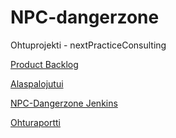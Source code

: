 NPC-dangerzone
==============

Ohtuprojekti - nextPracticeConsulting

[Product Backlog](https://docs.google.com/document/d/1rpiechb7Wj0VjV_YpSdKvVEGK9IjxV4yNVVL44_7xvs/edit?usp=sharing)

[Alaspalojutui](https://docs.google.com/spreadsheet/ccc?key=0Am9sOgPkgSe9dFBuNDhRVERuS3NXWlJHNURyTjNpUGc#gid=0)

[NPC-Dangerzone Jenkins](http://t-jmesimak.users.cs.helsinki.fi/jenkins/job/NPC-Dangerzone/)

[Ohturaportti](https://github.com/Vaakapallo/NPC-dangerzone/blob/master/OhtuRaportti.pdf)
